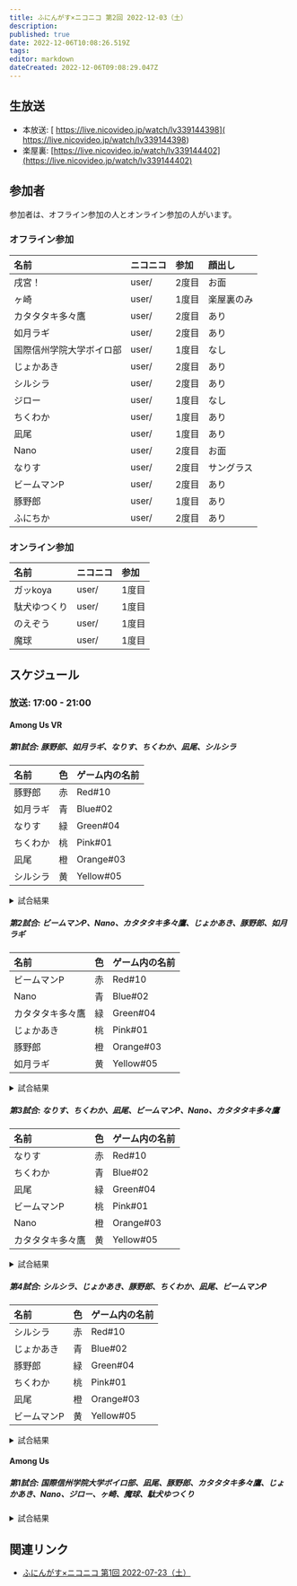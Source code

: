 ```yaml
---
title: ふにんがす×ニコニコ 第2回 2022-12-03（土）
description: 
published: true
date: 2022-12-06T10:08:26.519Z
tags: 
editor: markdown
dateCreated: 2022-12-06T09:08:29.047Z
---
```


## 生放送

- 本放送: [ https://live.nicovideo.jp/watch/lv339144398]( https://live.nicovideo.jp/watch/lv339144398)
- 楽屋裏: [https://live.nicovideo.jp/watch/lv339144402](https://live.nicovideo.jp/watch/lv339144402)

## 参加者

参加者は、オフライン参加の人とオンライン参加の人がいます。

### オフライン参加

|名前|ニコニコ|参加|顔出し|
|:--|:--|:--|:--|
|戌宮！|user/|2度目|お面|
|ヶ崎|user/|1度目|楽屋裏のみ|
|カタタタキ多々鷹|user/|2度目|あり|
|如月ラギ|user/|2度目|あり|
|国際信州学院大学ボイロ部|user/|1度目|なし|
|じょかあき|user/|2度目|あり|
|シルシラ|user/|2度目|あり|
|ジロー|user/|1度目|なし|
|ちくわか|user/|1度目|あり|
|凪尾|user/|1度目|あり|
|Nano|user/|2度目|お面|
|なりす|user/|2度目|サングラス|
|ビームマンP|user/|2度目|あり|
|豚野郎|user/|1度目|あり|
|ふにちか|user/|2度目|あり|

### オンライン参加

|名前|ニコニコ|参加|
|:--|:--|:--|
|ガッkoya|user/|1度目|
|駄犬ゆつくり|user/|1度目|
|のえぞう|user/|1度目|
|魔球|user/|1度目|

## スケジュール

### 放送: 17:00 - 21:00

#### Among Us VR

##### 第1試合: 豚野郎、如月ラギ、なりす、ちくわか、凪尾、シルシラ

|名前|色|ゲーム内の名前|
|:--|:--|:--|
|豚野郎|赤|Red#10|
|如月ラギ|青|Blue#02|
|なりす|緑|Green#04|
|ちくわか|桃|Pink#01|
|凪尾|橙|Orange#03|
|シルシラ|黄|Yellow#05|

<details>
	<summary>試合結果</summary>

  クルー勝利（インポスターが全員排除された）

  |名前|役職|最終結果|
  |:--|:--|:--|
  |豚野郎|クルー|生存|
  |如月ラギ|クルー|生存|
  |なりす|インポスター|追放|
  |ちくわか|クルー|キル|
  |凪尾|クルー|キル|
  |シルシラ|クルー|生存|

</details>

##### 第2試合: ビームマンP、Nano、カタタタキ多々鷹、じょかあき、豚野郎、如月ラギ

|名前|色|ゲーム内の名前|
|:--|:--|:--|
|ビームマンP|赤|Red#10|
|Nano|青|Blue#02|
|カタタタキ多々鷹|緑|Green#04|
|じょかあき|桃|Pink#01|
|豚野郎|橙|Orange#03|
|如月ラギ|黄|Yellow#05|

<details>
	<summary>試合結果</summary>

  クルー勝利（インポスターが全員排除された）

  |名前|役職|最終結果|
  |:--|:--|:--|
  |ビームマンP|クルー|生存|
  |Nano|クルー|生存|
  |カタタタキ多々鷹|インポスター|追放|
  |じょかあき|クルー|キル|
  |豚野郎|クルー|生存|
  |如月ラギ|クルー|生存|

</details>

##### 第3試合: なりす、ちくわか、凪尾、ビームマンP、Nano、カタタタキ多々鷹

|名前|色|ゲーム内の名前|
|:--|:--|:--|
|なりす|赤|Red#10|
|ちくわか|青|Blue#02|
|凪尾|緑|Green#04|
|ビームマンP|桃|Pink#01|
|Nano|橙|Orange#03|
|カタタタキ多々鷹|黄|Yellow#05|

<details>
	<summary>試合結果</summary>

  インポスター勝利（十分な数のクルーを排除した！）

  |名前|役職|最終結果|
  |:--|:--|:--|
  |なりす|クルー|キル|
  |ちくわか|クルー|追放|
  |凪尾|クルー|キル|
  |ビームマンP|クルー|キル|
  |Nano|インポスター|生存|
  |カタタタキ多々鷹|クルー|生存|

</details>

##### 第4試合: シルシラ、じょかあき、豚野郎、ちくわか、凪尾、ビームマンP

|名前|色|ゲーム内の名前|
|:--|:--|:--|
|シルシラ|赤|Red#10|
|じょかあき|青|Blue#02|
|豚野郎|緑|Green#04|
|ちくわか|桃|Pink#01|
|凪尾|橙|Orange#03|
|ビームマンP|黄|Yellow#05|

<details>
	<summary>試合結果</summary>

  クルー勝利（インポスターが全員排除された）

  |名前|役職|最終結果|
  |:--|:--|:--|
  |シルシラ|インポスター|追放|
  |じょかあき|クルー|生存|
  |豚野郎|クルー|キル|
  |ちくわか|クルー|生存|
  |凪尾|クルー|キル|
  |ビームマンP|クルー|生存|

</details>


#### Among Us

##### 第1試合: 国際信州学院大学ボイロ部、凪尾、豚野郎、カタタタキ多々鷹、じょかあき、Nano、ジロー、ヶ崎、魔球、駄犬ゆつくり

<details>
	<summary>試合結果</summary>

  ヤンデレ勝利（ヤンデレの恋が成熟、片思いの人と勝利）

  |名前|役職|最終結果|勝利敗北|
  |:--|:--|:--|:--|
  |国際信州学院大学ボイロ部|クルー|殺害|敗北|
  |凪尾|ヤンデレ（想い人：魔球）|生存|勝利|
  |豚野郎|クルー|殺害|敗北|
  |カタタタキ多々鷹|アサシン|追放|敗北|
  |じょかあき|フェイカー|追放|敗北|
  |Nano|サバイバー|殺害|敗北|
  |ジロー|クルー|生存|敗北|
  |ヶ崎|サポーター（サポート：魔球）|生存|敗北|
  |魔球|マーリン|生存|勝利|
  |駄犬ゆつくり|パン屋|殺害|敗北|

</details>


## 関連リンク

- [ふにんがす×ニコニコ 第1回 2022-07-23（土）](/funingus_niconico_1)
